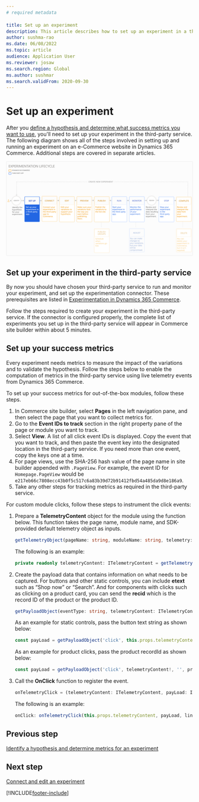 ```yaml
---
# required metadata

title: Set up an experiment
description: This article describes how to set up an experiment in a third-party service.
author: sushma-rao 
ms.date: 06/08/2022
ms.topic: article
audience: Application User
ms.reviewer: josaw
ms.search.region: Global
ms.author: sushmar
ms.search.validFrom: 2020-09-30
---
```


# Set up an experiment

After you [define a hypothesis and determine what success metrics you want to use](experimentation-identify.md), you'll need to set up your experiment in the third-party service. The following diagram shows all of the steps involved in setting up and running an experiment on an e-Commerce website in Dynamics 365 Commerce. Additional steps are covered in separate articles.

[ ![Experimentation user journey - Setup.](./media/experimentation_setup.svg) ](./media/experimentation_setup.svg#lightbox)


## Set up your experiment in the third-party service
By now you should have chosen your third-party service to run and monitor your experiment, and set up the experimentation connector. These prerequisites are listed in  [Experimentation in Dynamics 365 Commerce](experimentation-overview.md).

Follow the steps required to create your experiment in the third-party service. If the connector is configured properly, the complete list of experiments you set up in the third-party service will appear in Commerce site builder within about 5 minutes.

## Set up your success metrics
Every experiment needs metrics to measure the impact of the variations and to validate the hypothesis. Follow the steps below to enable the computation of metrics in the third-party service using live telemetry events from Dynamics 365 Commerce.

To set up your success metrics for out-of-the-box modules, follow these steps.

1. In Commerce site builder, select **Pages** in the left navigation pane, and then select the page that you want to collect metrics for. 
1. Go to the **Event IDs to track** section in the right property pane of the page or module you want to track.
1. Select **View**. A list of all click event IDs is displayed. Copy the event that you want to track, and then paste the event key into the designated location in the third-party service. If you need more than one event, copy the keys one at a time. 
1. For page views, use the SHA-256 hash value of the page name in site builder appended with `.PageView`. For example, the event ID for `Homepage.PageView` would be `e217eb66c7808ecc43b0f5c517c6a83b39d72b91412fbd54a485da9d8e186a9`.
1. Take any other steps for tracking metrics as required in the third-party service.

For custom module clicks, follow these steps to instrument the click events:

1. Prepare a **TelemetryContent** object for the module using the function below. This function takes the page name, module name, and SDK-provided default telemetry object as inputs.

    ```TypeScript
    getTelemetryObject(pageName: string, moduleName: string, telemetry: ITelemetry): ITelemetryContent
    ```
    
    The following is an example: 
    
    ```TypeScript
    private readonly telemetryContent: ITelemetryContent = getTelemetryObject(this.props.context.request.telemetryPageName!, this.props.friendlyName, this.props.telemetry);
    ```
    
1. Create the payload data that contains information on what needs to be captured. For buttons and other static controls, you can include **etext** such as “Shop now” or “Search”. And for components with clicks such as clicking on a product card, you can send the **recid** which is the record ID of the product or the product ID.

    ```TypeScript
    getPayloadObject(eventType: string, telemetryContent: ITelemetryContent, etext: string, recid?: string): IPayLoad
    ```
    As an example for static controls, pass the button text string as shown below:

    ```TypeScript
    const payLoad = getPayloadObject('click', this.props.telemetryContent, 'Shop Now', '');
    ```
    As an example for product clicks, pass the product recordId as shown below:

    ```TypeScript
    const payLoad = getPayloadObject('click', telemetryContent!, '', product.RecordId.toString());
    ```
    
1. Call the **OnClick** function to register the event.

    ```TypeScript
    onTelemetryClick = (telemetryContent: ITelemetryContent, payLoad: IPayLoad, linkText: string) => () =>
    ```

    The following is an example:

    ```TypeScript
    onClick: onTelemetryClick(this.props.telemetryContent, payLoad, linkText)
    ```

## Previous step
[Identify a hypothesis and determine metrics for an experiment](experimentation-identify.md) 


## Next step
[Connect and edit an experiment](experimentation-connect-edit.md)


[!INCLUDE[footer-include](../includes/footer-banner.md)]
